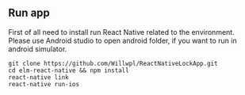 ## Run app
First of all need to install run React Native related to the environment. Please use Android studio to open android folder, if you want to run in android simulator.
```
git clone https://github.com/Willwpl/ReactNativeLockApp.git
cd elm-react-native && npm install
react-native link
react-native run-ios